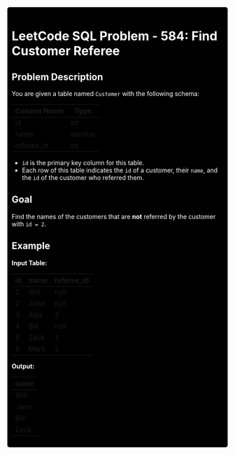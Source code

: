 <div style="background-color: black; color: white; padding: 10px; border-radius: 5px;">

# LeetCode SQL Problem - 584: Find Customer Referee

## Problem Description

You are given a table named `Customer` with the following schema:

| Column Name | Type    |
|-------------|---------|
| id          | int     |
| name        | varchar |
| referee_id  | int     |

- `id` is the primary key column for this table.
- Each row of this table indicates the `id` of a customer, their `name`, and the `id` of the customer who referred them.

## Goal

Find the names of the customers that are **not** referred by the customer with `id = 2`.

## Example

**Input Table:**

| id  | name | referee_id |
|-----|------|------------|
| 1   | Will | null       |
| 2   | Jane | null       |
| 3   | Alex | 2          |
| 4   | Bill | null       |
| 5   | Zack | 1          |
| 6   | Mark | 2          |

**Output:**

| name |
|------|
| Will |
| Jane |
| Bill |
| Zack |

</div>
